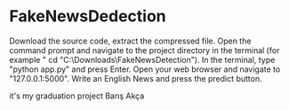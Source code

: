 # FakeNewsDedection
Download the source code, extract the compressed file.
Open the command prompt and navigate to the project directory in the terminal (for example " cd "C:\Downloads\FakeNewsDetection").
In the terminal, type "python app.py" and press Enter.
Open your web browser and navigate to "127.0.0.1:5000".
Write an English News and press the predict button.

it's my graduation project
Barış Akça

